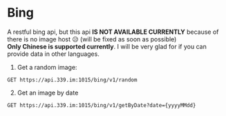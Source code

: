 # Bing

A restful bing api, but this api **IS NOT AVAILABLE CURRENTLY** because of there is no image host :disappointed_relieved: (will be fixed as soon as possible)  
**Only Chinese is supported currently**. I will be very glad for if you can provide data in other languages.

1. Get a random image:
```url
GET https://api.339.im:1015/bing/v1/random
```

2. Get an image by date
```url
GET https://api.339.im:1015/bing/v1/getByDate?date={yyyyMMdd}
```
